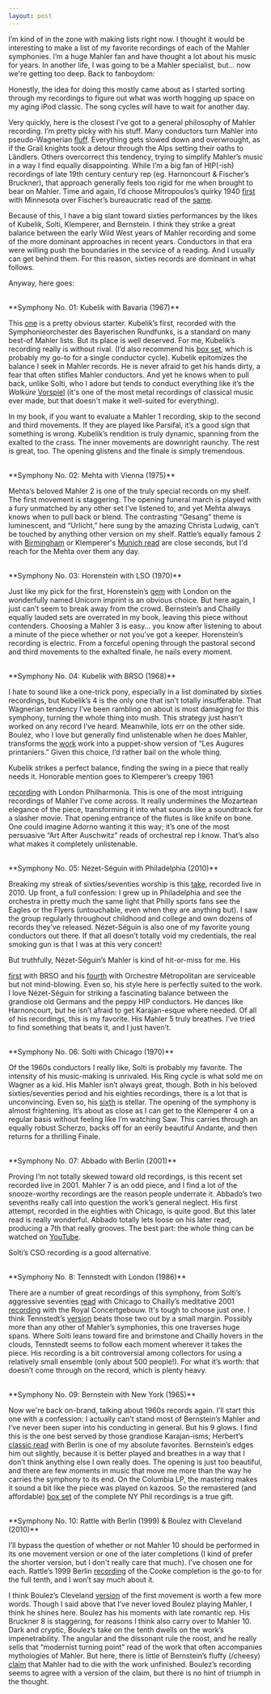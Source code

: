 ```yaml
---
layout: post
---
```


I’m kind of in the zone with making lists right now. I thought it would be interesting to make a list of my favorite recordings of each of the Mahler symphonies. I’m a huge Mahler fan and have thought a lot about his music for years. In another life, I was going to be a Mahler specialist, but... now we're getting too deep. Back to fanboydom:

Honestly, the idea for doing this mostly came about as I started sorting through my recordings to figure out what was worth hogging up space on my aging iPod classic. The song cycles will have to wait for another day.

Very quickly, here is the closest I’ve got to a general philosophy of Mahler recording. I’m pretty picky with his stuff. Many conductors turn Mahler into pseudo-Wagnerian <a href="https://www.youtube.com/watch?v=nW0nAM2-2tM" target="blank">fluff</a>. Everything gets slowed down and overwrought, as if the Grail knights took a detour through the Alps setting their oaths to Ländlers. Others overcorrect this tendency, trying to simplify Mahler’s music in a way I find equally disappointing. While I’m a big fan of HIP(-ish) recordings of late 19th century century rep (eg. Harnoncourt & Fischer’s Bruckner), that approach generally feels too rigid for me when brought to bear on Mahler. Time and again, I’d choose Mitropoulos’s quirky 1940  <a href="https://www.youtube.com/watch?v=SHhUjT9cOpw" target="blank">first</a> with Minnesota over Fischer’s bureaucratic read of the <a href="https://www.youtube.com/watch?v=FSNy8cVZbZY&list=RDFSNy8cVZbZY#t=0" target="blank">same</a>.

Because of this, I have a big slant toward sixties performances by the likes of Kubelik, Solti, Klemperer, and Bernstein. I think they strike a great balance between the early Wild West years of Mahler recording and some of the more dominant approaches in recent years. Conductors in that era were willing push the boundaries in the service of a reading. And I usually can get behind them. For this reason, sixties records are dominant in what follows.

Anyway, here goes:

<br>
**Symphony No. 01: Kubelik with Bavaria (1967)**

This  <a href="https://www.youtube.com/watch?v=_ksxWkogTro" target="blank">one</a> is a pretty obvious starter. Kubelik’s first, recorded with the Symphonieorchester des Bayerischen Rundfunks, is a standard on many best-of Mahler lists. But its place is well deserved. For me, Kubelik’s recording really is without rival. (I’d also recommend his <a href="http://www.amazon.com/Mahler-10-Symphonies-Gustav/dp/B00004SA86/ref=sr_1_1?ie=UTF8&qid=1460571664&sr=8-1&keywords=kubelik+mahler" target="blank">box set</a>, which is probably my go-to for a single conductor cycle). Kubelik epitomizes the balance I seek in Mahler records. He is never afraid to get his hands dirty, a fear that often stifles Mahler conductors. And yet he knows when to pull back, unlike Solti, who I adore but tends to conduct everything like it’s the *Walküre* <a href="https://www.youtube.com/watch?v=SFn29Y9J0fU" target="blank">Vorspiel</a> (it's one of the most metal recordings of classical music ever made, but that doesn't make it well-suited for everything).

In my book, if you want to evaluate a Mahler 1 recording, skip to the second and third movements. If they are played like Parsifal, it’s a good sign that something is wrong. Kubelik’s rendition is truly dynamic, spanning from the exalted to the crass. The inner movements are downright raunchy. The rest is great, too. The opening glistens and the finale is simply tremendous.

<br>
**Symphony No. 02: Mehta with Vienna (1975)**

Mehta’s beloved Mahler 2 is one of the truly special records on my shelf. The first movement is staggering. The opening funeral march is played with a fury unmatched by any other set I’ve listened to, and yet Mehta always knows when to pull back or blend. The contrasting “Gesang” theme is luminescent, and “Urlicht,” here sung by the amazing Christa Ludwig, can’t be touched by anything other version on my shelf. Rattle’s equally famous 2 with <a href="hhttps://www.youtube.com/watch?v=BwRPYijLygA" target="blank">Birmingham</a> or Klemperer's <a href="https://www.youtube.com/watch?v=D7xcgOQK7cc" target="blank">Munich read</a> are close seconds, but I'd reach for the Mehta over them any day.

<br>
**Symphony No. 03: Horenstein with LSO (1970)**

Just like my pick for the first, Horenstein’s <a href="https://www.youtube.com/watch?v=MoJHmLPZO9k" target="blank">gem</a> with London on the wonderfully named Unicorn imprint is an obvious choice. But here again, I just can’t seem to break away from the crowd. Bernstein’s and Chailly equally lauded sets are overrated in my book, leaving this piece without contenders. Choosing a Mahler 3 is easy… you know after listening to about a minute of the piece whether or not you’ve got a keeper. Horenstein’s recording is electric. From a forceful opening through the pastoral second and third movements to the exhalted finale, he nails every moment.

<br>
**Symphony No. 04: Kubelik with BRSO (1968)**

I hate to sound like a one-trick pony, especially in a list dominated by sixties recordings, but Kubelik’s 4 is the only one that isn’t totally insufferable. That Wagnerian tendency I’ve been rambling on about is most damaging for this symphony, turning the whole thing into mush. This strategy just hasn’t worked on any record I’ve heard. Meanwhile, lots err on the other side. Boulez, who I love but generally find unlistenable when he does Mahler, transforms the <a href="https://www.youtube.com/watch?v=p6vLwjD41rg" target="blank">work</a> work into a puppet-show version of “Les Augures printaniers.” Given this choice, I’d rather bail on the whole thing.

Kubelik strikes a perfect balance, finding the swing in a piece that really needs it. Honorable mention goes to Klemperer’s creepy 1961

 <a href="https://www.youtube.com/watch?v=wtYXYFDkxLo" target="blank">recording</a> with London Philharmonia. This is one of the most intriguing recordings of Mahler I’ve come across. It really undermines the Mozartean elegance of the piece, transforming it into what sounds like a soundtrack for a slasher movie. That opening entrance of the flutes is like knife on bone. One could imagine Adorno wanting it this way; it’s one of the most persuasive “Art After Auschwitz” reads of orchestral rep I know. That’s also what makes it completely unlistenable.

<br>
**Symphony No. 05: Nézet-Séguin with Philadelphia (2010)**

Breaking my streak of sixties/seventies worship is this <a href="hhttps://www.youtube.com/watch?v=RkS_Z7wyvNE" target="blank">take</a>, recorded live in 2010. Up front, a full confession: I grew up in Philadelphia and see the orchestra in pretty much the same light that Philly sports fans see the Eagles or the Flyers (untouchable, even when they are anything but). I saw the group regularly throughout childhood and college and own dozens of records they’ve released. Nézet-Séguin is also one of my favorite young conductors out there. If that all doesn’t totally void my credentials, the real smoking gun is that I was at this very concert!

But truthfully, Nézet-Séguin’s Mahler is kind of hit-or-miss for me. His 



 <a href="http://www.amazon.com/Mahler-Symphony-Symphonieorchester-Bayersichen-Rundfunks/dp/B01AJ0JKAQ/ref=sr_1_1?ie=UTF8&qid=1460572193&sr=8-1&keywords=nezet+seguin+mahler+1" target="blank">first</a> with BRSO and his <a href="http://www.amazon.com/Mahler-Symphony-No-4-G/dp/B0001M1JHK/ref=sr_1_1?ie=UTF8&qid=1460572211&sr=8-1&keywords=nezet+seguin+mahler+4" target="blank">fourth</a> with Orchestre Métropolitan are serviceable but not mind-blowing. Even so, his style here is perfectly suited to the work. I love Nézet-Séguin for striking a fascinating balance between the grandiose old Germans and the peppy HIP conductors. He dances like Harnoncourt, but he isn’t afraid to get Karajan-esque where needed. Of all of his recordings, this is my favorite. His Mahler 5 truly breathes. I’ve tried to find something that beats it, and I just haven’t.

<br>
**Symphony No. 06: Solti with Chicago (1970)**

Of the 1960s conductors I really like, Solti is probably my favorite. The intensity of his music-making is unrivaled. His Ring cycle is what sold me on Wagner as a kid. His Mahler isn’t always great, though. Both in his beloved sixties/seventies period and his eighties recordings, there is a lot that is unconvincing. Even so, his <a href="https://www.amazon.com/Symphony-6-Gustav-Mahler/dp/B000025OPA" target="blank">sixth</a> is stellar. The opening of the symphony is almost frightening. It’s about as close as I can get to the Klemperer 4 on a regular basis without feeling like I’m watching Saw. This carries through an equally robust Scherzo, backs off for an eerily beautiful Andante, and then returns for a thrilling Finale.

<br>
**Symphony No. 07: Abbado with Berlin (2001)**

Proving I’m not totally skewed toward old recordings, is this recent set recorded live in 2001. Mahler 7 is an odd piece, and I find a lot of the snooze-worthy recordings are the reason people underrate it. Abbado’s two sevenths really call into question the work’s general neglect. His first attempt, recorded in the eighties with Chicago, is quite good. But this later read is really wonderful. Abbado totally lets loose on his later read, producing a 7th that really grooves. The best part: the whole thing can be watched on <a href="https://www.youtube.com/watch?v=QdxvC7NNSLQA" target="blank">YouTube</a>.

Solti’s CSO recording is a good alternative.

<br>
**Symphony No. 8: Tennstedt with London (1986)**

There are a number of great recordings of this symphony, from Solti’s aggressive seventies <a href="http://www.amazon.com/Mahler-Symphony-No-Thousand/dp/B000E6EGYQ/ref=sr_1_1?ie=UTF8&qid=1460572458&sr=8-1&keywords=solti+mahler+8" target="blank">read</a> with Chicago to Chailly’s meditative 2001 <a href="https://www.youtube.com/watch?v=pQh_bPZWh8k" target="blank">recording</a> with the Royal Concertgebouw. It's tough to choose just one. I think Tennstedt’s <a href="https://www.youtube.com/watch?v=pu-byRXGiE4" target="blank">version</a> beats those two out by a small margin. Possibly more than any other of Mahler’s symphonies, this one traverses huge spans. Where Solti leans toward fire and brimstone and Chailly hovers in the clouds, Tennstedt seems to follow each moment wherever it takes the piece. His recording is a bit controversial among collectors for using a relatively small ensemble (only about 500 people!). For what it’s worth: that doesn’t come through on the record, which is plenty heavy.

<br>
**Symphony No. 09: Bernstein with New York (1965)**

Now we're back on-brand, talking about 1960s records again. I’ll start this one with a confession: I actually can’t stand most of Bernstein’s Mahler and I’ve never been super into his conducting in general. But his 9 glows. I find this is the one best served by those grandiose Karajan-isms; Herbert’s <a href="https://www.youtube.com/watch?v=NwwhZGtcnSM" target="blank">classic read</a> with Berlin is one of my absolute favorites. Bernstein’s edges him out slightly, because it is better played and breathes in a way that I don’t think anything else I own really does. The opening is just too beautiful, and there are few moments in music that move me more than the way he carries the symphony to its end. On the Columbia LP, the mastering makes it sound a bit like the piece was played on kazoos. So the remastered (and affordable) <a href="http://www.amazon.com/Mahler-Complete-Symphonies-Gustav/dp/B005SJIP1E/ref=sr_1_3?ie=UTF8&qid=1460487951&sr=8-3&keywords=bernstein+mahler+new+york" target="blank">box set</a> of the complete NY Phil recordings is a true gift.

<br>
**Symphony No. 10: Rattle with Berlin (1999) & Boulez with Cleveland (2010)**

I’ll bypass the question of whether or not Mahler 10 should be performed in its one movement version or one of the later completions (I kind of prefer the shorter version, but I don't really care that much). I’ve chosen one for each. Rattle’s 1999 Berlin <a href="https://www.youtube.com/watch?v=4fu3dqBKDxU" target="blank">recording</a> of the Cooke completion is the go-to for the full tenth, and I won’t say much about it.

I think Boulez’s Cleveland <a href="https://www.youtube.com/watch?v=8PQT5IK8mwA" target="blank">version</a> of the first movement is worth a few more words. Though I said above that I’ve never loved Boulez playing Mahler, I think he shines here. Boulez has his moments with late romantic rep. His Bruckner 8 is staggering, for reasons I think also carry over to Mahler 10. Dark and cryptic, Boulez’s take on the tenth dwells on the work’s impenetrability. The angular and the dissonant rule the roost, and he really sells that “modernist turning point” read of the work that often accompanies mythologies of Mahler. But here, there is little of Bernstein’s fluffy (/cheesy) <a href="http://www.leonardbernstein.com/cond_mahler.htm" target="blank">claim</a> that Mahler had to die with the work unfinished. Boulez’s recording seems to agree with a version of the claim, but there is no hint of triumph in the thought.
